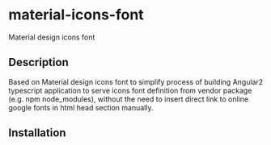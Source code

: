 # material-icons-font
Material design icons font

## Description
Based on Material design icons font to simplify process of building Angular2 typescript application to serve icons font definition from vendor package (e.g. npm node_modules), without the need to insert direct link to online google fonts in html head section manually.

## Installation
